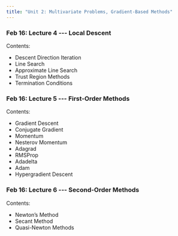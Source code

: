 ```yaml
---
title: "Unit 2: Multivariate Problems, Gradient-Based Methods" 
---
```



### Feb 16: Lecture 4 --- Local Descent

Contents:

- Descent Direction Iteration
- Line Search
- Approximate Line Search
- Trust Region Methods
- Termination Conditions

### Feb 16: Lecture 5 --- First-Order Methods

Contents: 

- Gradient Descent
- Conjugate Gradient
- Momentum
- Nesterov Momentum
- Adagrad
- RMSProp
- Adadelta
- Adam
- Hypergradient Descent

### Feb 16: Lecture 6 --- Second-Order Methods

Contents: 

- Newton’s Method
- Secant Method
- Quasi-Newton Methods
